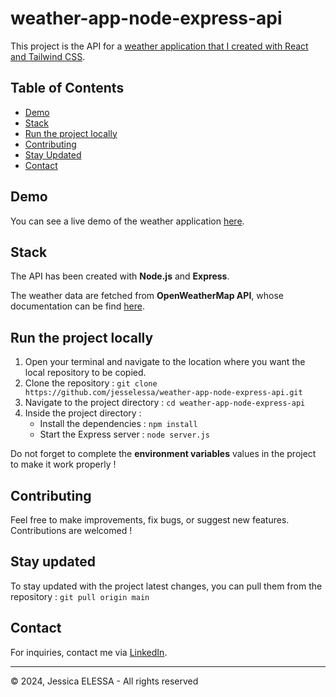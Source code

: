 # weather-app-node-express-api

This project is the API for a [weather application that I created with React and Tailwind CSS](https://github.com/jesselessa/weather-app-react-tailwind-client).

## Table of Contents

- [Demo](#demo)
- [Stack](#stack)
- [Run the project locally](#run-the-project-locally)
- [Contributing](#contributing)
- [Stay Updated](#stay-updated)
- [Contact](#contact)

## Demo

You can see a live demo of the weather application [here]( https://jesselessa-weather-app-react-tailwind.netlify.app/).

## Stack

The API has been created with **Node.js** and **Express**.

The weather data are fetched from **OpenWeatherMap API**, whose documentation can be find [here](https://openweathermap.org/api).

## Run the project locally

1. Open your terminal and navigate to the location where you want the local repository to be copied.
2. Clone the repository : `git clone https://github.com/jesselessa/weather-app-node-express-api.git`
3. Navigate to the project directory : `cd weather-app-node-express-api`
4. Inside the project directory :
    - Install the dependencies : `npm install`
    - Start the Express server : `node server.js`
  
Do not forget to complete the **environment variables** values in the project to make it work properly !

## Contributing

Feel free to make improvements, fix bugs, or suggest new features. Contributions are welcomed !

## Stay updated

To stay updated with the project latest changes, you can pull them from the repository : `git pull origin main`

## Contact

For inquiries, contact me via [LinkedIn](https://www.linkedin.com/in/jessica-elessa/).

---

&copy; 2024, Jessica ELESSA - All rights reserved
